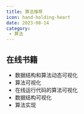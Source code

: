 ```yaml
---
title: 算法推荐
icon: hand-holding-heart
date: 2023-08-14
category:
 - 算法
---
```


<!-- more -->

## 在线书籍

- 数据结构和算法动态可视化[](https://visualgo.net/zh)
- 算法可视化[](https://www.chrislaux.com/)
- 在线运行代码的算法可视化[](https://algorithm-visualizer.org/)
- 数据结构可视化[](https://www.cs.usfca.edu/~galles/visualization/Algorithms.html)
- 算法实现[](https://the-algorithms.com/)
